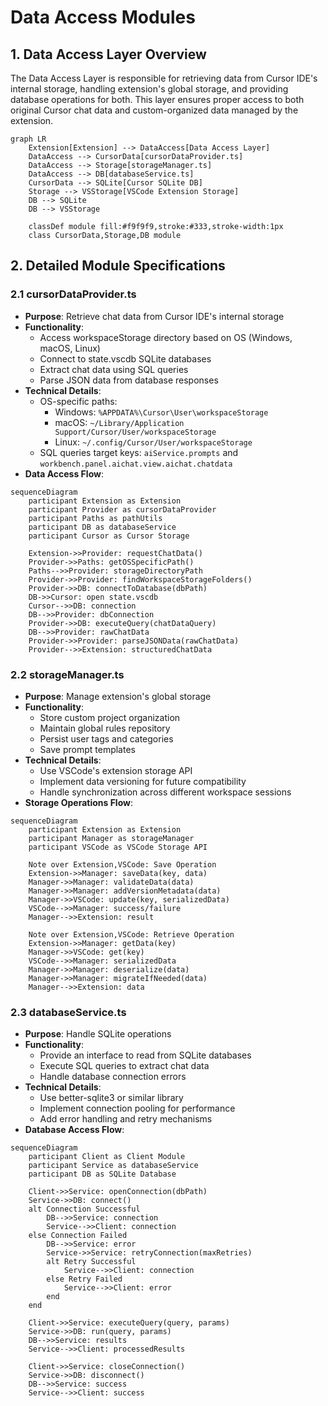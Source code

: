 # Data Access Modules

## 1. Data Access Layer Overview

The Data Access Layer is responsible for retrieving data from Cursor IDE's internal storage, handling extension's global storage, and providing database operations for both. This layer ensures proper access to both original Cursor chat data and custom-organized data managed by the extension.

```mermaid
graph LR
    Extension[Extension] --> DataAccess[Data Access Layer]
    DataAccess --> CursorData[cursorDataProvider.ts]
    DataAccess --> Storage[storageManager.ts]
    DataAccess --> DB[databaseService.ts]
    CursorData --> SQLite[Cursor SQLite DB]
    Storage --> VSStorage[VSCode Extension Storage]
    DB --> SQLite
    DB --> VSStorage
    
    classDef module fill:#f9f9f9,stroke:#333,stroke-width:1px
    class CursorData,Storage,DB module
```

## 2. Detailed Module Specifications

### 2.1 cursorDataProvider.ts
- **Purpose**: Retrieve chat data from Cursor IDE's internal storage
- **Functionality**:
  - Access workspaceStorage directory based on OS (Windows, macOS, Linux)
  - Connect to state.vscdb SQLite databases
  - Extract chat data using SQL queries
  - Parse JSON data from database responses
- **Technical Details**:
  - OS-specific paths:
    - Windows: `%APPDATA%\Cursor\User\workspaceStorage`
    - macOS: `~/Library/Application Support/Cursor/User/workspaceStorage`
    - Linux: `~/.config/Cursor/User/workspaceStorage`
  - SQL queries target keys: `aiService.prompts` and `workbench.panel.aichat.view.aichat.chatdata`
- **Data Access Flow**:

```mermaid
sequenceDiagram
    participant Extension as Extension
    participant Provider as cursorDataProvider
    participant Paths as pathUtils
    participant DB as databaseService
    participant Cursor as Cursor Storage

    Extension->>Provider: requestChatData()
    Provider->>Paths: getOSSpecificPath()
    Paths-->>Provider: storageDirectoryPath
    Provider->>Provider: findWorkspaceStorageFolders()
    Provider->>DB: connectToDatabase(dbPath)
    DB->>Cursor: open state.vscdb
    Cursor-->>DB: connection
    DB-->>Provider: dbConnection
    Provider->>DB: executeQuery(chatDataQuery)
    DB-->>Provider: rawChatData
    Provider->>Provider: parseJSONData(rawChatData)
    Provider-->>Extension: structuredChatData
```

### 2.2 storageManager.ts
- **Purpose**: Manage extension's global storage
- **Functionality**:
  - Store custom project organization
  - Maintain global rules repository
  - Persist user tags and categories
  - Save prompt templates
- **Technical Details**:
  - Use VSCode's extension storage API
  - Implement data versioning for future compatibility
  - Handle synchronization across different workspace sessions
- **Storage Operations Flow**:

```mermaid
sequenceDiagram
    participant Extension as Extension
    participant Manager as storageManager
    participant VSCode as VSCode Storage API
    
    Note over Extension,VSCode: Save Operation
    Extension->>Manager: saveData(key, data)
    Manager->>Manager: validateData(data)
    Manager->>Manager: addVersionMetadata(data)
    Manager->>VSCode: update(key, serializedData)
    VSCode-->>Manager: success/failure
    Manager-->>Extension: result

    Note over Extension,VSCode: Retrieve Operation
    Extension->>Manager: getData(key)
    Manager->>VSCode: get(key)
    VSCode-->>Manager: serializedData
    Manager->>Manager: deserialize(data)
    Manager->>Manager: migrateIfNeeded(data)
    Manager-->>Extension: data
```

### 2.3 databaseService.ts
- **Purpose**: Handle SQLite operations
- **Functionality**:
  - Provide an interface to read from SQLite databases
  - Execute SQL queries to extract chat data
  - Handle database connection errors
- **Technical Details**:
  - Use better-sqlite3 or similar library
  - Implement connection pooling for performance
  - Add error handling and retry mechanisms
- **Database Access Flow**:

```mermaid
sequenceDiagram
    participant Client as Client Module
    participant Service as databaseService
    participant DB as SQLite Database
    
    Client->>Service: openConnection(dbPath)
    Service->>DB: connect()
    alt Connection Successful
        DB-->>Service: connection
        Service-->>Client: connection
    else Connection Failed
        DB-->>Service: error
        Service->>Service: retryConnection(maxRetries)
        alt Retry Successful
            Service-->>Client: connection
        else Retry Failed
            Service-->>Client: error
        end
    end
    
    Client->>Service: executeQuery(query, params)
    Service->>DB: run(query, params)
    DB-->>Service: results
    Service-->>Client: processedResults
    
    Client->>Service: closeConnection()
    Service->>DB: disconnect()
    DB-->>Service: success
    Service-->>Client: success
``` 